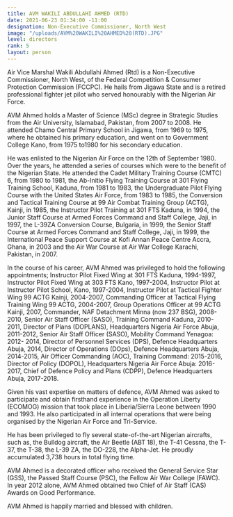 ```yaml
---
title: AVM WAKILI ABDULLAHI AHMED (RTD)
date: 2021-06-23 01:34:00 -11:00
designation: Non-Executive Commissioner, North West
image: "/uploads/AVM%20WAKILI%20AHMED%20(RTD).JPG"
level: directors
rank: 5
layout: person
---
```


Air Vice Marshal Wakili Abdullahi Ahmed (Rtd) is a Non-Executive Commissioner, North West, of the Federal Competition & Consumer Protection Commission (FCCPC). He hails from Jigawa State and is a retired professional fighter jet pilot who served honourably with the Nigerian Air Force. 

	
AVM Ahmed holds a Master of Science (MSc) degree in Strategic Studies from the Air University, Islamabad, Pakistan, from 2007 to 2008. He attended Chamo Central Primary School in Jigawa, from 1969 to 1975, where he obtained his primary education, and went on to Government College Kano, from 1975 to1980 for his secondary education. 


He was enlisted to the Nigerian Air Force on the 12th of September 1980. Over the years, he attended a series of courses which were to the benefit of the Nigerian State. He attended the Cadet Military Training Course (CMTC) 6, from 1980 to 1981, the Ab-Initio Flying Training Course at 301 Flying Training School, Kaduna, from 1981 to 1983, the Undergraduate Pilot Flying Course with the United States Air Force, from 1983 to 1985, the Conversion and Tactical Training Course at 99 Air Combat Training Group (ACTG), Kainji, in 1985, the Instructor Pilot Training at 301 FTS Kaduna, in 1994, the Junior Staff Course at Armed Forces Command and Staff College, Jaji, in 1997, the L-39ZA Conversion Course, Bulgaria, in 1999, the Senior Staff Course at Armed Forces Command and Staff College, Jaji, in 1999, the International Peace Support Course at Kofi Annan Peace Centre Accra, Ghana, in 2003 and the Air War Course at Air War College Karachi, Pakistan, in 2007.

In the course of his career, AVM Ahmed was privileged to hold the following appointments; Instructor Pilot Fixed Wing at 301 FTS Kaduna, 1994-1997, Instructor Pilot Fixed Wing at 303 FTS Kano, 1997-2004, Instructor Pilot at Instructor Pilot School, Kano, 1997-2004,  Instructor Pilot at Tactical Fighter Wing 99 ACTG Kainji, 2004-2007,  Commanding Officer at Tactical Flying Training Wing 99 ACTG, 2004-2007, Group Operations Officer at 99 ACTG Kainji, 2007, Commander, NAF Detachment Minna (now 237 BSG), 2008-2010, Senior Air Staff Officer (SASO), Training Command Kaduna, 2010-2011, Director of Plans (DOPLANS), Headquarters Nigeria Air Force Abuja, 2011-2012, Senior Air Staff Officer (SASO), Mobility Command Yenagoa: 2012- 2014, Director of Personnel Services (DPS), Defence Headquarters Abuja, 2014, Director of Operations (DOps), Defence Headquarters Abuja, 2014-2015, Air Officer Commanding (AOC), Training Command: 2015-2016, Director of Policy (DOPOL), Headquarters Nigeria Air Force Abuja: 2016-2017, Chief of Defence Policy and Plans (CDPP), Defence Headquarters Abuja, 2017-2018.


Given his vast expertise on matters of defence, AVM Ahmed was asked to participate and obtain firsthand experience in the Operation Liberty (ECOMOG) mission that took place in Liberia/Sierra Leone between 1990 and 1993. He also participated in all internal operations that were being organised by the Nigerian Air Force and Tri-Service.


He has been privileged to fly several state-of-the-art Nigerian aircrafts, such as, the Bulldog aircraft, the Air Beetle (ABT 18), the T-41 Cessna, the T-37, the T-38, the L-39 ZA, the DO-228, the Alpha-Jet. He proudly accumulated 3,738 hours in total flying time. 


AVM Ahmed is a decorated officer who received the General Service Star (GSS), the Passed Staff Course (PSC), the Fellow Air War College (FAWC). In year 2012 alone, AVM Ahmed obtained two Chief of Air Staff (CAS) Awards on Good Performance.


AVM Ahmed is happily married and blessed with children.
